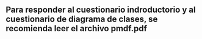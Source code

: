## Para responder al cuestionario indroductorio y al cuestionario de diagrama de clases, se recomienda leer el archivo pmdf.pdf
##
